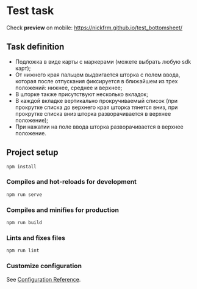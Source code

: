 # Test task
Check **preview** on mobile: https://nickfrm.github.io/test_bottomsheet/
## Task definition
- Подложка в виде карты с маркерами (можете выбрать любую sdk карт);
- От нижнего края пальцем выдвигается шторка с полем ввода, которая после отпускания фиксируется в ближайшем из трех положений: нижнее, среднее и верхнее;
- В шторке также присутствуют несколько вкладок;
- В каждой вкладке вертикально прокручиваемый список (при прокрутке списка до верхнего края шторка тянется вниз, при прокрутке списка вниз шторка разворачивается в верхнее положение);
- При нажатии на поле ввода шторка разворачивается в верхнее положение.

## Project setup
```
npm install
```

### Compiles and hot-reloads for development
```
npm run serve
```

### Compiles and minifies for production
```
npm run build
```

### Lints and fixes files
```
npm run lint
```

### Customize configuration
See [Configuration Reference](https://cli.vuejs.org/config/).
